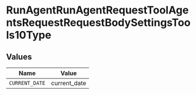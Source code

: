 # RunAgentRunAgentRequestToolAgentsRequestRequestBodySettingsTools10Type


## Values

| Name           | Value          |
| -------------- | -------------- |
| `CURRENT_DATE` | current_date   |